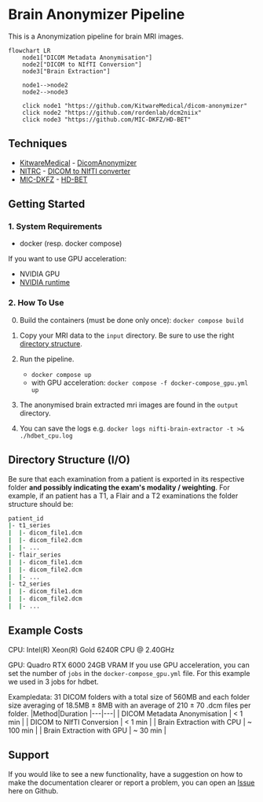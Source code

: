# Brain Anonymizer Pipeline
This is a Anonymization pipeline for brain MRI images.

```mermaid
flowchart LR
    node1["DICOM Metadata Anonymisation"]
    node2["DICOM to NIfTI Conversion"]
    node3["Brain Extraction"]

    node1-->node2
    node2-->node3

    click node1 "https://github.com/KitwareMedical/dicom-anonymizer"
    click node2 "https://github.com/rordenlab/dcm2niix"
    click node3 "https://github.com/MIC-DKFZ/HD-BET"
```
## Techniques
- [KitwareMedical](http://kitware.eu/) - [DicomAnonymizer](https://github.com/KitwareMedical/dicom-anonymizer)
- [NITRC](https://www.nitrc.org/) - [DICOM to NIfTI converter](https://github.com/rordenlab/dcm2niix)
- [MIC-DKFZ](https://www.dkfz.de/en/mic/index.php) - [HD-BET](https://github.com/MIC-DKFZ/HD-BET)




## Getting Started
### 1. System Requirements
- docker (resp. docker compose)

If you want to use GPU acceleration:
- NVIDIA GPU
- [NVIDIA runtime](https://docs.docker.com/config/containers/resource_constraints/#gpu)

### 2. How To Use
0. Build the containers (must be done only once): `docker compose build`

1. Copy your MRI data to the `input` directory. Be sure to use the right [directory structure](#directory-structure-io).

2. Run the pipeline.
    - `docker compose up`
    - with GPU acceleration: `docker compose -f docker-compose_gpu.yml up`

3. The anonymised brain extracted mri images are found in the `output` directory.

4. You can save the logs e.g. `docker logs nifti-brain-extractor -t >& ./hdbet_cpu.log`
## Directory Structure (I/O)

Be sure that each examination from a patient is exported in its respective folder **and possibly indicating the exam's modality / weighting**. For example, if an patient has a T1, a Flair and a T2 examinations the folder structure should be:

```bash
patient_id
|- t1_series
|  |- dicom_file1.dcm
|  |- dicom_file2.dcm
|  |- ...
|- flair_series
|  |- dicom_file1.dcm
|  |- dicom_file2.dcm
|  |- ...
|- t2_series
|  |- dicom_file1.dcm
|  |- dicom_file2.dcm
|  |- ...
```

## Example Costs
CPU: Intel(R) Xeon(R) Gold 6240R CPU @ 2.40GHz

GPU: Quadro RTX 6000 24GB VRAM 
If you use GPU acceleration, you can set the number of `jobs` in the `docker-compose_gpu.yml` file.
For this example we used in 3 jobs for hdbet.

Exampledata: 31 DICOM folders with a total size of 560MB and each folder size averaging of 18.5MB $\pm$ 8MB with an average of 210 $\pm$ 70 .dcm files per folder.
|Method|Duration
|---|---|
| DICOM Metadata Anonymisation | < 1 min |
| DICOM to NIfTI Conversion | < 1 min |
| Brain Extraction with CPU | ~ 100 min |
| Brain Extraction with GPU | ~ 30 min |

## Support
If you would like to see a new functionality, have a suggestion on how to make the documentation clearer or report a problem, you can open an [Issue](https://github.com/schnadoslin/brain-anonymizer-pipeline/issues) here on Github.
